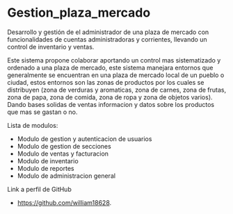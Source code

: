 # Gestion_plaza_mercado
Desarrollo y gestión de el administrador de una plaza de mercado con funcionalidades de cuentas administradoras y corrientes, llevando un control de inventario y ventas. 

Este sistema propone colaborar aportando un control mas sistematizado y ordenado a una plaza de mercado, este sistema manejara entornos que generalmente se encuentran en una plaza de mercado local de un pueblo o ciudad, estos entornos son las zonas de productos por los cuales se distribuyen (zona de verduras y aromaticas, zona de carnes, zona de frutas, zona de papa, zona de comida, zona de ropa y zona de objetos varios). Dando bases solidas de ventas informacion y datos sobre los productos que mas se gastan o no.


Lista de modulos:

- Modulo de gestion y autenticacion de usuarios
- Modulo de gestion de secciones
- Modulo de ventas y facturacion
- Modulo de inventario
- Modulo de reportes
- Modulo de administracion general


Link a perfil de GitHub

- https://github.com/william18628.
